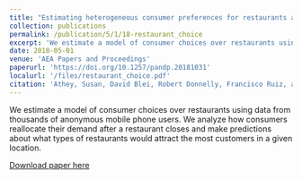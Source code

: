 ```yaml
---
title: "Estimating heterogeneous consumer preferences for restaurants and travel time using mobile location data"
collection: publications
permalink: /publication/5/1/18-restaurant_choice
excerpt: 'We estimate a model of consumer choices over restaurants using data from thousands of anonymous mobile phone users. We analyze how consumers reallocate their demand after a restaurant closes and make predictions about what types of restaurants would attract the most customers in a given location.'
date: 2018-05-01
venue: 'AEA Papers and Proceedings'
paperurl: 'https://doi.org/10.1257/pandp.20181031'
localurl: '/files/restaurant_choice.pdf'
citation: 'Athey, Susan, David Blei, Robert Donnelly, Francisco Ruiz, and Tobias Schmidt. 2018. &quot;Estimating Heterogeneous Consumer Preferences for Restaurants and Travel Time Using Mobile Location Data.&quot; AEA Papers and Proceedings, 108: 64-67.'
---
```

We estimate a model of consumer choices over restaurants using data from thousands of anonymous mobile phone users. We analyze how consumers reallocate their demand after a restaurant closes and make predictions about what types of restaurants would attract the most customers in a given location.

[Download paper here](/files/restaurant_choice.pdf)
